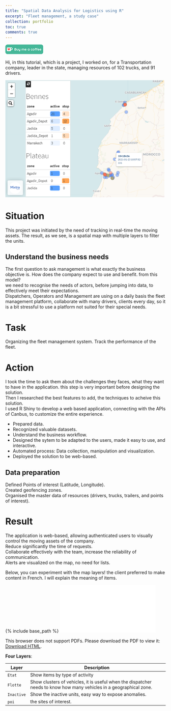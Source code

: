 ```yaml
---
title: "Spatial Data Analysis for Logistics using R"
excerpt: "Fleet management, a study case"
collection: portfolio
toc: true
comments: true
---
```

  
[<img src="/images/kofi.png" alt="Buy me a coffee" height="30">](https://ko-fi.com/hamzaim)
  
Hi, in this tutorial, which is a project, I worked on, for a Transportation company, leader in the state, managing resources of 102 trucks, and 91 drivers.  

<img src="/images/fleetmap_hamzaimloul.png" width="500px"/>  

# Situation  
This project was initiated by the need of tracking in real-time the moving assets. The result, as we see, is a spatial map with multiple layers to filter the units.  

## Understand the business needs
The first question to ask management is what exactly the business objective is.  How does the company expect to use and benefit.
from this model?  
we need to recognise the needs of actors, before jumping into data, to effectively meet their expectations.  
Dispatchers, Operators and Management are using on a daily basis the fleet management platform, collaborate with many drivers, clients every day, so it is a bit stressful to use a platform not suited for their special needs.  

# Task  
Organizing the fleet management system.
Track the performance of the fleet.  

# Action  
I took the time to ask them about the challenges they faces, what they want to have in the application. this step is very important before designing the solution.  
Then I researched the best features to add, the techniques to acheive this solution.  
I used R Shiny to develop a web based application, connecting with the APIs of Canbus, to customize the entire experience.  
* Prepared data.  
* Recognized valuable datasets.  
* Understand the business workflow.  
* Designed the sytem to be adapted to the users, made it easy to use, and interactive.  
* Automated process: Data collection, manipulation and visualization.  
* Deployed the solution to be web-based.

## Data preparation
Defined Points of interest (Latitude, Longitude).  
Created geofencing zones.  
Organised the master data of resources (drivers, trucks, trailers, and points of interest).  


# Result  
The application is web-based, allowing authenticated users to visually control the moving assets of the company.  
Reduce significantly the time of requests.  
Collaborate effectively with the team, increase the reliability of communication.  
Alerts are visualized on the map, no need for lists.  
  
<!--- ![fleetmap](/images/fleetmap_hamzaimloul.png)  --->
  
Below, you can experiment with the map layers! 
the client preferred to make content in French. I will explain the meaning of items.
  
{% include base_path %}
<object data="/files/map.html" type="text/html" width="500px" height="300px">
<embed src="/files/map.html" type="text/html">
<p>This browser does not support PDFs. Please download the PDF to view it: <a href="/files/map.html">Download HTML</a>.</p>
</embed>
</object>  
  
**Four Layers**:   
  
| Layer        | Description                                                                                                              |
| ------------ | ------------------------------------------------------------------------------------------------------------------------ |
| `Etat`       | Show items by type of activity                                                                                           |
| `Flotte`     | Show clusters of vehicles, it is useful when the dispatcher needs to know how many vehicles in a geographical zone.      |
| `Inactive`   | Show the inactive units, easy way to expose anomalies.                                                                   |
| `poi`        | the sites of interest.                                                                                                   |
  
